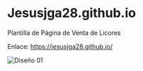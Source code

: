 # Jesusjga28.github.io
Plantilla de Página de Venta de Licores

Enlace: https://jesusjga28.github.io/

![Diseño 01](https://user-images.githubusercontent.com/103809829/175797883-82e26114-e14d-479d-8944-40c22f143bf3.png)
